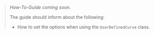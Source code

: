 > *How-To-Guide coming soon.*
>
> The guide should inform about the following:
>
> * How to set the options when using the `UserDefinedCurve` class.
